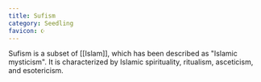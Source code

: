 ```yaml
---
title: Sufism
category: Seedling
favicon: ☪️
---
```


Sufism is a subset of [[Islam]], which has been described as "Islamic mysticism". It is characterized by Islamic spirituality, ritualism, asceticism, and esotericism.